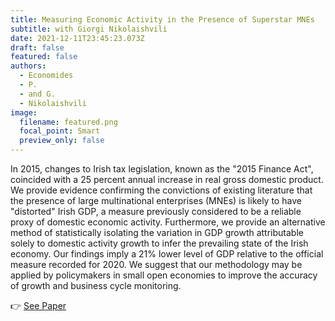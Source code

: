 ```yaml
---
title: Measuring Economic Activity in the Presence of Superstar MNEs
subtitle: with Giorgi Nikolaishvili
date: 2021-12-11T23:45:23.073Z
draft: false
featured: false
authors:
  - Economides
  - P.
  - and G.
  - Nikolaishvili
image:
  filename: featured.png
  focal_point: Smart
  preview_only: false
---
```

In 2015, changes to Irish tax legislation, known as the "2015 Finance Act", coincided with a 25 percent annual increase in real gross domestic product. We provide evidence confirming the convictions of existing literature that the presence of large multinational enterprises (MNEs) is likely to have "distorted" Irish GDP, a measure previously considered to be a reliable proxy of domestic economic activity. Furthermore, we provide an alternative method of statistically isolating the variation in GDP growth attributable solely to domestic activity growth to infer the prevailing state of the Irish economy. Our findings imply a 21% lower level of GDP relative to the official measure recorded for 2020. We suggest that our methodology may be applied by policymakers in small
open economies to improve the accuracy of growth and business cycle monitoring.

👉 [See Paper](https://drive.google.com/file/d/1sp0DtQIbv6Ih-Ee5VeyfHJyYRajFUhSV/view?usp=sharing)